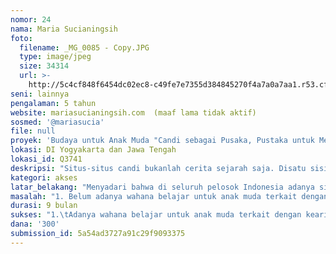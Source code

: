 ```yaml
---
nomor: 24
nama: Maria Sucianingsih
foto:
  filename: _MG_0085 - Copy.JPG
  type: image/jpeg
  size: 34314
  url: >-
    http://5c4cf848f6454dc02ec8-c49fe7e7355d384845270f4a7a0a7aa1.r53.cf2.rackcdn.com/6c86fd3a-c7a2-43f3-96ca-9d2acbeefa87/_MG_0085%20-%20Copy.JPG
seni: lainnya
pengalaman: 5 tahun
website: mariasucianingsih.com  (maaf lama tidak aktif)
sosmed: '@mariasucia'
file: null
proyek: 'Budaya untuk Anak Muda "Candi sebagai Pusaka, Pustaka untuk Menjadi Pujangga"'
lokasi: DI Yogyakarta dan Jawa Tengah
lokasi_id: Q3741
deskripsi: "Situs-situs candi bukanlah cerita sejarah saja. Disatu sisi anak muda (dan pendamping didalamnya) tak pernah luput dari pelajaran sekolah yang mengajarkan ‘cerita-cerita’ menarik diatas kertas; seolah semua selesai dengan mata pelajaran sejarah. Namun, yang diperlukan adalah aktivitas belajar yang terkait dengan praktek-praktek kearifan lokal dan lingkungan alam setempat yang mendukung kemampuan anak muda untuk menyadari, menghayati, menikmati dan menghargai asset-aset budaya sekaligus mengembangkan daya kreativitas mereka.\r\n\r\nMaka penting untuk melakukan gerakan bersama yang menyentuh hati/rasa dan merangsang inspirasi anak muda untuk berperanserta secara aktif dalam pengelolaan dan pelestarian warisan budaya. Untuk itulah bersama dengan semua pihak yang berkehendak baik menjadi bagian utuh perubahan yang lebih, rencana mengadakan workshop-workshop secara berkala dalam rangkaian panjang agenda yang bertema Budaya untuk Anak Muda: Candi sebagai Pusaka, Pustaka untuk Menjadi Pujangga. \r\n\r\nKegiatan pertama sudah dilakukan pada tanggal 28 Desember 2017 - 1 Januari 2018 ini merupakan langkah awal untuk membentukkan suatu sekolah non-formal lingkungan hidup yang berkelanjutan, sumbernya candi dan lingkungan alam desa di berbagai wilayah. Penyusunan kegiatan diharap berdasarkan pada Pengelolaan dan Pelestarian Situs Warisan Dunia yang bersifat ‘pengelolaan pusaka berbasis nilai-nilai' (values-based heritage management) ditambah dengan program lingkungan hidup. Idenya besar menjadikan candi sebagai pusaka, pustaka untuk jadi pujangga. Anak muda terlebih perempuan masih belum terolah dengan baik. kegiatan workshop ini tidak bisa dijamin keberlanjutannya karena terkait dengan sumber dana, meski begitu saya dan teman-teman yang peduli dengan budaya mencoba meniti jalan sempit dan tidak populer ini.  Kegiatan ini membangun gerakan sosial dan pondasi awal maka akan diadakan setidaknya 3 kali workshop berkelanjutan selama 9 bulan\r\n"
kategori: akses
latar_belakang: "Menyadari bahwa di seluruh pelosok Indonesia adanya situs-situs pusaka alam yang kaya akan berbagai keanekaragaman hayati (biodiversity) dan ribuan situs cagar budaya beserta bentuk-bentuk warisan budaya berupa benda dan takbenda (tangible and intangible cultural heritage) – sangat penting anak muda bisa mendapatkan ilmu pengetahuan praktis dan keterampilan untuk memastikan kemampuannya untuk berperanserta dalam ‘identifikasi, perlindungan, penyajian, dan penafsiran bangunan, situs atau kawasan pusaka yang ada di lingkungannya’ (lihat ICOMOS, 2005 Xi’an Declaration).\r\n\r\nJika berbicara tentang kearifan lokal, Indonesia sangat kaya, baik dalam warisan budaya berupa benda mulai dari situs, bangunan dan monumen bersejarah buatan manusia hingga pusaka saujana maupun warisan budaya takbenda seperti tradisi lisan, seni pertunjukan, adat istiadat masyarakat, ritus, dan perayaan-perayaan, pengetahuan dan kebiasaan perilaku mengenai alam dan semesta, dan kemahiran kerajinan tradisional. Hingga kini, Kementerian Pendidikan dan Kebudayaan telah menetapkan 962 situs sebagai cagar budaya; sedangkan lebih dari 6,500 elemen warisan budaya takbenda telah dicatat dan sebanyak  594 ditetapkan. Data terkini dari UNESCO – sebanyak 8 properti telah ditetapkan pada World Heritage List, yakni 4 dalam kategori warisan alam dan 4 dalam kategori warisan budaya. Sedangkan 7 elemen telah ditetapkan pada Representative List of the Intangible Cultural Heritage of Humanity.\r\n"
masalah: "1. Belum adanya wahana belajar untuk anak muda terkait dengan kearifan lokal dan lingkungan alam di kawasan cagar budaya secara interdisipliner yang memetik dari bidang arkeologi, arsitektur, kesenian, ilmu lingkungan hidup, dan praktek sosial-budaya sehari-hari masyarakat setempat;\r\n\r\n2.\tKurangnya minat dan keterampilan anak muda untuk menjelajahi situs-situs candi serta lingkungan alam sebagai budaya (tidak hanya bahan rekreasi);\r\n\r\n3.\tBelum adanya komunitas atau jaringan pembelajaran secara khusus untuk ‘heritage’ yang melakukan langkah nyata berdasarkan semangat gotong royong dan memperjuangan kesetaraan gender\r\n\r\n4.\tDialog terbuka lintas generasi secara berkala dengan komunitas lokal dekat situs-situs cagar budaya.\r\n"
durasi: 9 bulan
sukses: "1.\tAdanya wahana belajar untuk anak muda terkait dengan kearifan lokal dan lingkungan alam di kawasan cagar budaya secara interdisipliner yang memetik dari bidang arkeologi, arsitektur, kesenian, ilmu lingkungan hidup, dan praktek sosial-budaya sehari-hari masyarakat setempat;\r\n\r\n2.\tTumbuhnya minat dan keterampilan anak muda (khususnya feminis muda) menjelajahi situs-situs candi serta lingkungan alam;\r\n\r\n3.\tAdanya komunitas atau jaringan pembelajaran secara khusus untuk ‘heritage’ yang melakukan langkah nyata berdasarkan semangat gotong royong; dan dan memperjuangan kesetaraan gender\r\n\r\n4.\tAdanya dialog terbuka secara berkala dengan komunitas lokal dekat situs-situs cagar budaya.\r\n"
dana: '300'
submission_id: 5a54ad3727a91c29f9093375
---
```

